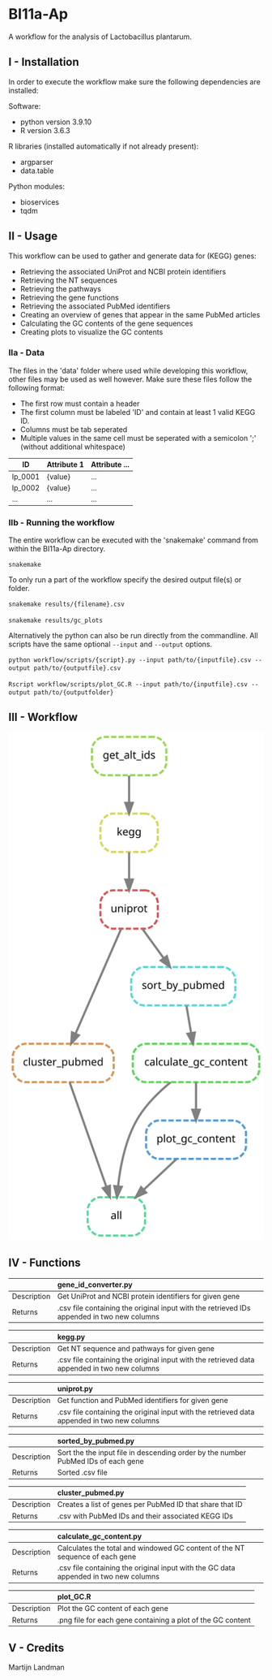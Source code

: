 # BI11a-Ap
A workflow for the analysis of Lactobacillus plantarum.

## I - Installation
In order to execute the workflow make sure the following dependencies are installed:

Software:
- python version 3.9.10
- R version 3.6.3

R libraries (installed automatically if not already present):
- argparser
- data.table

Python modules:
- bioservices
- tqdm

## II - Usage
This workflow can be used to gather and generate data for (KEGG) genes:
- Retrieving the associated UniProt and NCBI protein identifiers
- Retrieving the NT sequences
- Retrieving the pathways 
- Retrieving the gene functions
- Retrieving the associated PubMed identifiers
- Creating an overview of genes that appear in the same PubMed articles
- Calculating the GC contents of the gene sequences
- Creating plots to visualize the GC contents

### IIa - Data
The files in the 'data' folder where used while developing this workflow, other files may be used as well however. Make sure these files follow the following format:
- The first row must contain a header
- The first column must be labeled 'ID' and contain at least 1 valid KEGG ID.
- Columns must be tab seperated
- Multiple values in the same cell must be seperated with a semicolon ';' (without additional whitespace)

| ID        | Attribute 1 | Attribute ... |
|-----------|-------------|---------------|
| lp_0001   | {value}     | ...           |
| lp_0002   | {value}     | ...           |
| ...       | ...         | ...           |

### IIb - Running the workflow
The entire workflow can be executed with the 'snakemake' command from within the BI11a-Ap directory.
```commandline
snakemake
```
To only run a part of the workflow specify the desired output file(s) or folder.
```commandline
snakemake results/{filename}.csv

snakemake results/gc_plots
```
Alternatively the python can also be run directly from the commandline. All scripts have the same optional ```--input``` and ```--output``` options.
```commandline
python workflow/scripts/{script}.py --input path/to/{inputfile}.csv --output path/to/{outputfile}.csv

Rscript workflow/scripts/plot_GC.R --input path/to/{inputfile}.csv --output path/to/{outputfolder}
```
## III - Workflow

![Workflow](.github/images/dag.svg?raw=true)

## IV - Functions
|             | gene_id_converter.py                                                                       |
|-------------|:-------------------------------------------------------------------------------------------|
| Description | Get UniProt and NCBI protein identifiers for given gene                                    |
| Returns     | .csv file containing the original input with the retrieved IDs appended in two new columns |

|             | kegg.py                                                                                     |
|-------------|:--------------------------------------------------------------------------------------------|
| Description | Get NT sequence and pathways for given gene                                                 |
| Returns     | .csv file containing the original input with the retrieved data appended in two new columns |

|             | uniprot.py                                                                                  |
|-------------|:--------------------------------------------------------------------------------------------|
| Description | Get function and PubMed identifiers for given gene                                          |
| Returns     | .csv file containing the original input with the retrieved data appended in two new columns |

|             | sorted_by_pubmed.py                                                               |
|-------------|:----------------------------------------------------------------------------------|
| Description | Sort the the input file in descending order by the number PubMed IDs of each gene |
| Returns     | Sorted .csv file                                                                  |

|             | cluster_pubmed.py                                        |
|-------------|:---------------------------------------------------------|
| Description | Creates a list of genes per PubMed ID that share that ID |
| Returns     | .csv with PubMed IDs and their associated KEGG IDs       |

|             | calculate_gc_content.py                                                              |
|-------------|:-------------------------------------------------------------------------------------|
| Description | Calculates the total and windowed GC content of the NT sequence of each gene         |
| Returns     | .csv file containing the original input with the GC data appended in two new columns |

|             | plot_GC.R                                                   |
|-------------|:------------------------------------------------------------|
| Description | Plot the GC content of each gene                            |
| Returns     | .png file for each gene containing a plot of the GC content |

## V - Credits
Martijn Landman
